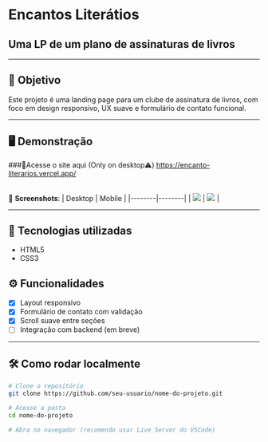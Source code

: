 # Encantos Literátios

## Uma LP de um plano de assinaturas de livros

---

## 🎯 Objetivo

Este projeto é uma landing page para um clube de assinatura de livros, com foco em design responsivo, UX suave e formulário de contato funcional.

---

## 🖥️ Demonstração

###🔗Acesse o site aqui (Only on desktop⚠️)
https://encanto-literarios.vercel.app/



<br>📸 **Screenshots**:
| Desktop | Mobile |
|--------|--------|
| ![](./assets/desktop-preview.png) | ![](./assets/mobile-preview.png) |

---

## 🚀 Tecnologias utilizadas

- HTML5
- CSS3

  
## ⚙️ Funcionalidades

- [x] Layout responsivo
- [x] Formulário de contato com validação
- [x] Scroll suave entre seções
- [ ] Integração com backend (em breve)

---

## 🛠️ Como rodar localmente

```bash
# Clone o repositório
git clone https://github.com/seu-usuario/nome-do-projeto.git

# Acesse a pasta
cd nome-do-projeto

# Abra no navegador (recomendo usar Live Server do VSCode)
